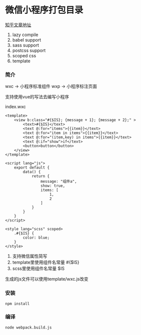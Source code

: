 # 微信小程序打包目录

[知乎文章地址](https://zhuanlan.zhihu.com/p/32905413)

1. lazy compile 
2. babel support
3. sass support
4. postcss support
5. scoped css
6. template

### 简介

wxc -> 小程序标准组件
wxp -> 小程序标注页面 

支持使用vue的写法去编写小程序

index.wxc

```vue
<template>
    <view b:class="#{$IS}; {message + 1}; {message + 2};" >
        <text>#{$IS}</text>
        <text @:for="items">{{item}}</text>
        <text @:for="item in items">{{item}}</text>
        <text @:for="(item,key) in items">{{item}}</text>
        <text @:if="show">if</text>
        <button>button</button>
    </view>
</template>

<script lang="js">
    export default {
        data() {
            return {
                message: "组件a",
                show: true,
                items: [
                    1,
                    2
                ]
            }
        }
    }
</script>

<style lang="scss" scoped>
    .#{$IS} {
        color: blue;
    }
</style>
```

1. 支持微信属性简写
2. template里使用组件名常量 #{$IS}
3. scss里使用组件名常量 $IS

生成的js文件可以使用template/wxc.js改变


### 安装 

```
npm install
```

### 编译

```
node webpack.build.js
```

